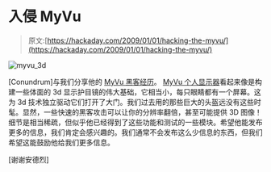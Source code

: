 # 入侵 MyVu

> 原文:[https://hackaday.com/2009/01/01/hacking-the-myvu/](https://hackaday.com/2009/01/01/hacking-the-myvu/)

![myvu_3d](../Images/bd4066e012de412172ebb3c2f8c52b7f.png "myvu_3d")

[Conundrum]与我们分享他的 [MyVu 黑客经历](http://4hv.org/e107_plugins/forum/forum_viewtopic.php?56831.0#post_57030)。 [MyVu 个人显示器](http://www.myvu.com/)看起来像是构建一些体面的 3d 显示护目镜的伟大基础，它相当小，每只眼睛都有一个屏幕。这为 3d 技术独立驱动它们打开了大门。我们过去用的那些巨大的头盔远没有这些时髦。显然，一些快速的黑客攻击可以让你的分辨率翻倍，甚至可能提供 3D 图像！细节是相当稀疏，但似乎他已经得到了这些功能和测试的一些模块。希望他能发布更多的信息，我们肯定会感兴趣的。我们通常不会发布这么少信息的东西，但我们希望这能鼓励他给我们更多信息。

[谢谢安德烈]